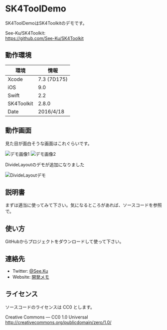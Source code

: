 
# SK4ToolDemo

SK4ToolDemoはSK4Toolkitのデモです。

See-Ku/SK4Toolkit:  
https://github.com/See-Ku/SK4Toolkit


## 動作環境

|環境		|情報			|
|-------	|---------------|
|Xcode		|7.3 (7D175)	|
|iOS		|9.0			|
|Swift		|2.2			|
|SK4Toolkit	|2.8.0			|
|Date		|2016/4/18		|


## 動作画面

見た目が面白そうな画面はこれぐらいです。

![デモ画像1](https://raw.github.com/wiki/See-Ku/SK4ToolDemo/img/demo10.png)
![デモ画像2](https://raw.github.com/wiki/See-Ku/SK4ToolDemo/img/demo11.png)

DivideLayoutのデモが追加になりました

![DivideLayoutデモ](https://raw.github.com/wiki/See-Ku/SK4ToolDemo/img/demo12.png)


## 説明書

まずは適当に使ってみて下さい。気になるところがあれば、ソースコードを参照で。


## 使い方

GitHubからプロジェクトをダウンロードして使って下さい。


## 連絡先

* Twitter: [@See.Ku](https://twitter.com/See_Ku)
* Website: [開発メモ](http://seeku.hateblo.jp/)


## ライセンス

ソースコードのライセンスは CC0 とします。

Creative Commons — CC0 1.0 Universal  
http://creativecommons.org/publicdomain/zero/1.0/

